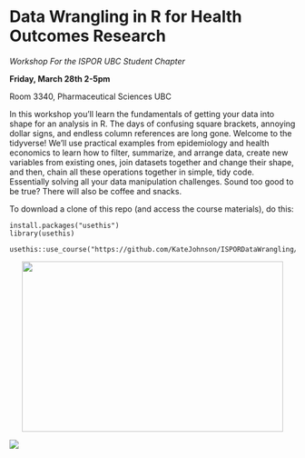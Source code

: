# Data Wrangling in R for Health Outcomes Research

*Workshop For the ISPOR UBC Student Chapter*

**Friday, March 28th 2-5pm**

Room 3340, Pharmaceutical Sciences UBC

In this workshop you’ll learn the fundamentals of getting your data into shape for an analysis in R. The days of confusing square brackets, annoying dollar signs, and endless column references are long gone. Welcome to the tidyverse! We’ll use practical examples from epidemiology and health economics to learn how to filter, summarize, and arrange data, create new variables from existing ones, join datasets together and change their shape, and then, chain all these operations together in simple, tidy code. Essentially solving all your data manipulation challenges. Sound too good to be true? There will also be coffee and snacks.

To download a clone of this repo (and access the course materials), do this:

```
install.packages("usethis")
library(usethis)

usethis::use_course("https://github.com/KateJohnson/ISPORDataWrangling/archive/master.zip")
```
<p align="center">
  <img width="460" height="300" src="https://user-images.githubusercontent.com/27313003/54243498-f7f8fb80-44e5-11e9-8815-5c1f7faaa8b9.png">
</p>


![](https://user-images.githubusercontent.com/27313003/54243498-f7f8fb80-44e5-11e9-8815-5c1f7faaa8b9.png)